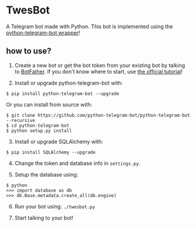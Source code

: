 # TwesBot
A Telegram bot made with Python. This bot is implemented using the
[python-telegram-bot wrapper](https://github.com/python-telegram-bot/python-telegram-bot)!


## how to use?
1. Create a new bot or get the bot token from your existing bot by talking to
[BotFather](https://telegram.me/BotFather). If you don't know where to start,
use [the official tutorial](https://core.telegram.org/bots#6-botfather)!

2. Install or upgrade python-telegram-bot with:
```
$ pip install python-telegram-bot --upgrade
```
Or you can install from source with:
```
$ git clone https://github.com/python-telegram-bot/python-telegram-bot --recursive
$ cd python-telegram-bot
$ python setup.py install
```

3. Install or upgrade SQLAlchemy with:
```
$ pip install SQLAlchemy --upgrade
```

4. Change the token and database info in `settings.py`.

5. Setup the database using:
```
$ python
>>> import database as db
>>> db.Base.metadata.create_all(db.engine)
```

6. Run your bot using: `./twesbot.py`

7. Start talking to your bot!
